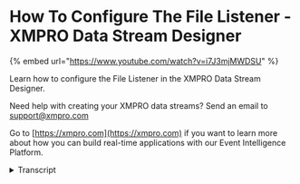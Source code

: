 # How To Configure The File Listener - XMPRO Data Stream Designer
{% embed url="https://www.youtube.com/watch?v=i7J3mjMWDSU" %}

Learn how to configure the File Listener in the XMPRO Data Stream Designer. 

Need help with creating your XMPRO data streams? Send an email to support@xmpro.com 

Go to [https://xmpro.com](https://xmpro.com) if you want to learn more about how you can build real-time applications with our Event Intelligence Platform.
<details>
<summary>Transcript</summary>when we are they to do here is look at

how to set up and configure the fireless

in the agent the purpose of this agent

is to monitor directory for files for

example I have a directory year that I

want to monitor which is a folder called

sensor readings that is located on my

desktop I also have an archive folder in

this folder which I will explain in a

second now let's go to test room

designer to set up this agent go to the

toolbox and search for file you will

find it under listeners click on the

agent and drag it to the canvas note

that a default name has been given to

this agent to rename this agent click on

the white space and start typing click

somewhere else on the canvas and click

Save to configure this agent

double-click on it first make sure you

using the correct collection if you'd

like to change this just elect another

collection from the drop-down next you

need to set your polling interval if I

leave this as 10 it will check the

directory for files or changes every 10

seconds then you'll see there's a target

directory path field on this form which

you need to fall in this is the path to

the directory you want to monitor if

you'd like to include such direct trees

in this directory which needs to be

monitored select the check box then you

need to specify your search pattern

which is helpful if you want to narrow

down the type of files you want to

monitor for example if I just want to

monitor CSV files I'm going to change

this to start at CSV lastly you need to

specify your archive directory path

which is the directory to the archive

folder that I mentioned before where

files will be moved once detected

click apply and click Save to run your

stream click on publish to view the live

data click on live view select your file

agent and click Save

as you can see the father I've pasted in

here has been moved to the archive

territory in a live view expand the page

by clicking on maximize and you can see

the data record that has come through
</details>
